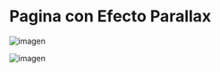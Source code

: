 ﻿# Pagina con Efecto Parallax 
 
 ![imagen](https://user-images.githubusercontent.com/114224382/209885113-96a84588-b556-459c-99ab-79d43adbe33d.png)

![imagen](https://user-images.githubusercontent.com/114224382/209885133-8f9d91f6-9376-450c-b745-e0fa1ffd5322.png)

